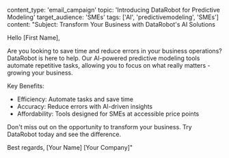 content_type: 'email_campaign'
topic: 'Introducing DataRobot for Predictive Modeling'
target_audience: 'SMEs'
tags: ['AI', 'predictivemodeling', 'SMEs']
content: "Subject: Transform Your Business with DataRobot's AI Solutions

Hello [First Name],

Are you looking to save time and reduce errors in your business operations? DataRobot is here to help. Our AI-powered predictive modeling tools automate repetitive tasks, allowing you to focus on what really matters - growing your business.

Key Benefits:
- Efficiency: Automate tasks and save time
- Accuracy: Reduce errors with AI-driven insights
- Affordability: Tools designed for SMEs at accessible price points

Don't miss out on the opportunity to transform your business. Try DataRobot today and see the difference.

Best regards,
[Your Name]
[Your Company]"